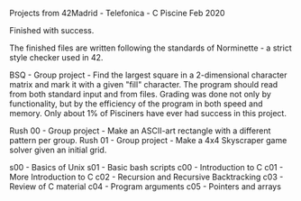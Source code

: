 Projects from 42Madrid - Telefonica - C Piscine
Feb 2020

Finished with success.

The finished files are written following the standards of Norminette - a strict style checker used in 42.

BSQ - Group project - Find the largest square in a 2-dimensional character matrix and mark it with a given "fill" character. The program should read from both standard input and from files. Grading was done not only by functionality, but by the efficiency of the program  in both speed and memory. Only about 1% of Pisciners have ever had success in this project.

Rush 00 - Group project - Make an ASCII-art rectangle with a different pattern per group.
Rush 01 - Group project - Make a 4x4 Skyscraper game solver given an initial grid.

s00 - Basics of Unix
s01 - Basic bash scripts
c00 - Introduction to C
c01 - More Introduction to C
c02 - Recursion and Recursive Backtracking
c03 - Review of C material
c04 - Program arguments
c05 - Pointers and arrays
